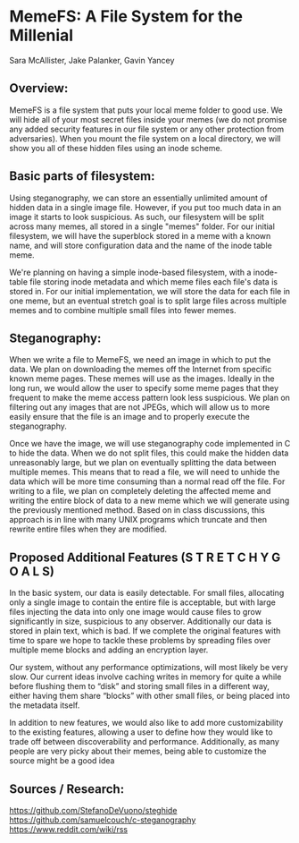 # MemeFS: A File System for the Millenial
Sara McAllister, Jake Palanker, Gavin Yancey

## Overview:
MemeFS is a file system that puts your local meme folder to good use. We will hide all of your most secret files inside your memes (we do not promise any added security features in our file system or any other protection from adversaries). When you mount the file system on a local directory, we will show you all of these hidden files using an inode scheme.

## Basic parts of filesystem:
Using steganography, we can store an essentially unlimited amount of hidden data in a single image file.  However, if you put too much data in an image it starts to look suspicious.  As such, our filesystem will be split across many memes, all stored in a single "memes" folder.  For our initial filesystem, we will have the superblock stored in a meme with a known name, and will store configuration data and the name of the inode table meme.

  We're planning on having a simple inode-based filesystem, with a inode-table file storing inode metadata and which meme files each file's data is stored in.  For our initial implementation, we will store the data for each file in one meme, but an eventual stretch goal is to split large files across multiple memes and to combine multiple small files into fewer memes.

## Steganography:
When we write a file to MemeFS, we need an image in which to put the data. We plan on downloading the memes off the Internet from specific known meme pages. These memes will use as the images. Ideally in the long run, we would allow the user to specify some meme pages that they frequent to make the meme access pattern look less suspicious. We plan on filtering out any images that are not JPEGs, which will allow us to more easily ensure that the file is an image and to properly execute the steganography.

Once we have the image, we will use steganography code implemented in C to hide the data. When we do not split files, this could make the hidden data unreasonably large, but we plan on eventually splitting the data between multiple memes. This means that to read a file, we will need to unhide the data which will be more time consuming than a normal read off the file. For writing to a file, we plan on completely deleting the affected meme and writing the entire block of data to a new meme which we will generate using the previously mentioned method. Based on in class discussions, this approach is in line with many UNIX programs which truncate and then rewrite entire files when they are modified.

## Proposed Additional Features (S T R E T C H Y   G O A L S)
In the basic system, our data is easily detectable. For small files, allocating only a single image to contain the entire file is acceptable, but with large files injecting the data into only one image would cause files to grow significantly in size, suspicious to any observer. Additionally our data is stored in plain text, which is bad. If we complete the original features with time to spare we hope to tackle these problems by spreading files over multiple meme blocks and adding an encryption layer.

  Our system, without any performance optimizations, will most likely be very slow. Our current ideas involve caching writes in memory for quite a while before flushing them to “disk” and storing small files in a different way, either having them share “blocks” with other small files, or being placed into the metadata itself. 
  
  In addition to new features, we would also like to add more customizability to the existing features, allowing a user to define how they would like to trade off between discoverability and performance. Additionally, as many people are very picky about their memes, being able to customize the source might be a good idea

## Sources / Research:
https://github.com/StefanoDeVuono/steghide 
https://github.com/samuelcouch/c-steganography 
https://www.reddit.com/wiki/rss 


